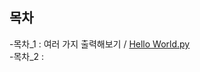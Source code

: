 ## 목차
  -목차_1 : 여러 가지 출력해보기 / [Hello World.py](https://github.com/Po0411/Project_Study/blob/main/%EC%96%B8%EC%96%B4/Python/Hello%20World.py)
  <br>
  -목차_2 : 
